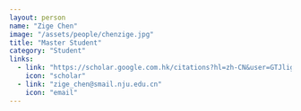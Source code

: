 ```yaml
---
layout: person
name: "Zige Chen"
image: "/assets/people/chenzige.jpg"
title: "Master Student"
category: "Student"
links:
  - link: "https://scholar.google.com.hk/citations?hl=zh-CN&user=GTJlig0AAAAJ"
    icon: "scholar"
  - link: "zige_chen@smail.nju.edu.cn"
    icon: "email"
---
```

